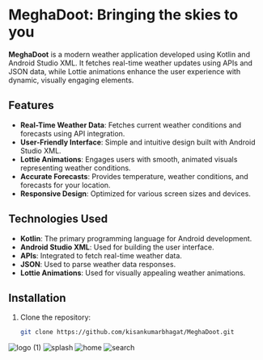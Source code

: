 # MeghaDoot: Bringing the skies to you

**MeghaDoot** is a modern weather application developed using Kotlin and Android Studio XML. It fetches real-time weather updates using APIs and JSON data, while Lottie animations enhance the user experience with dynamic, visually engaging elements.

## Features

- **Real-Time Weather Data**: Fetches current weather conditions and forecasts using API integration.
- **User-Friendly Interface**: Simple and intuitive design built with Android Studio XML.
- **Lottie Animations**: Engages users with smooth, animated visuals representing weather conditions.
- **Accurate Forecasts**: Provides temperature, weather conditions, and forecasts for your location.
- **Responsive Design**: Optimized for various screen sizes and devices.

## Technologies Used

- **Kotlin**: The primary programming language for Android development.
- **Android Studio XML**: Used for building the user interface.
- **APIs**: Integrated to fetch real-time weather data.
- **JSON**: Used to parse weather data responses.
- **Lottie Animations**: Used for visually appealing weather animations.

## Installation

1. Clone the repository:
   ```bash
   git clone https://github.com/kisankumarbhagat/MeghaDoot.git

![logo (1)](https://github.com/user-attachments/assets/ad87ae27-253a-4712-94e6-f3643f60f464)    ![splash](https://github.com/user-attachments/assets/bda84270-1442-438d-8e6f-96e972b9483a)    ![home](https://github.com/user-attachments/assets/f01fa84f-5f6f-454c-bd6c-c4395e1916cf)    ![search](https://github.com/user-attachments/assets/5453e8b8-edff-4f51-a0f6-f7c48bd4906b)
